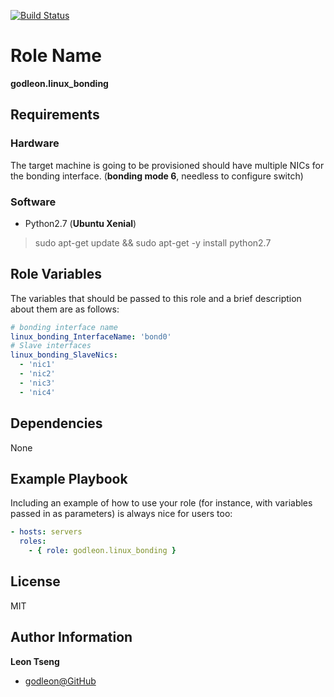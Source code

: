 [![Build Status](https://travis-ci.org/godleon/ansible-role-linux_bonding.svg?branch=master)](https://travis-ci.org/godleon/ansible-role-linux_bonding)


Role Name
=========

**godleon.linux_bonding**

Requirements
------------

### Hardware

The target machine is going to be provisioned should have multiple NICs for the bonding interface. (**bonding mode 6**, needless to configure switch)

### Software

- Python2.7 (**Ubuntu Xenial**)
> sudo apt-get update && sudo apt-get -y install python2.7



Role Variables
--------------

The variables that should be passed to this role and a brief description about them are as follows:

```yaml
# bonding interface name
linux_bonding_InterfaceName: 'bond0'
# Slave interfaces
linux_bonding_SlaveNics:
  - 'nic1'
  - 'nic2'
  - 'nic3'
  - 'nic4'
```

Dependencies
------------

None

Example Playbook
----------------

Including an example of how to use your role (for instance, with variables passed in as parameters) is always nice for users too:

```yml
- hosts: servers
  roles:
    - { role: godleon.linux_bonding }
```

License
-------

MIT

Author Information
------------------

**Leon Tseng** 

-  [godleon@GitHub](https://github.com/godleon)
